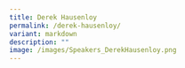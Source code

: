 ```yaml
---
title: Derek Hausenloy
permalink: /derek-hausenloy/
variant: markdown
description: ""
image: /images/Speakers_DerekHausenloy.png
---
```

